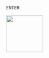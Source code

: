     ENTER
[<img src= "https://user-images.githubusercontent.com/57319180/145421773-6cc91b91-c340-4d56-8f92-099f956fb27c.png" width="100" height = "100"/>](https://github.com/sajithlakshan/HTML_CSS_JS_PHP/blob/main/CSS/CSS_Selectors.md)         
 

